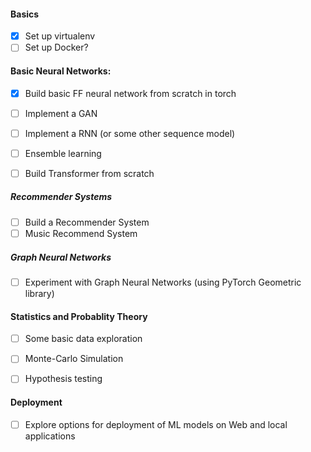 #### Basics
- [X] Set up virtualenv
- [ ] Set up Docker?

#### Basic Neural Networks:

- [x] Build basic FF neural network from scratch in torch
- [ ] Implement a GAN
- [ ] Implement a RNN (or some other sequence model)
- [ ] Ensemble learning
- [ ] Build Transformer from scratch


##### Recommender Systems

- [ ] Build a Recommender System
- [ ] Music Recommend System

##### Graph Neural Networks 
- [ ] Experiment with Graph Neural Networks (using PyTorch Geometric library)

#### Statistics and Probablity Theory
- [ ] Some basic data exploration
- [ ] Monte-Carlo Simulation
- [ ] Hypothesis testing


 #### Deployment 
 - [ ] Explore options for deployment of ML models on Web and local applications